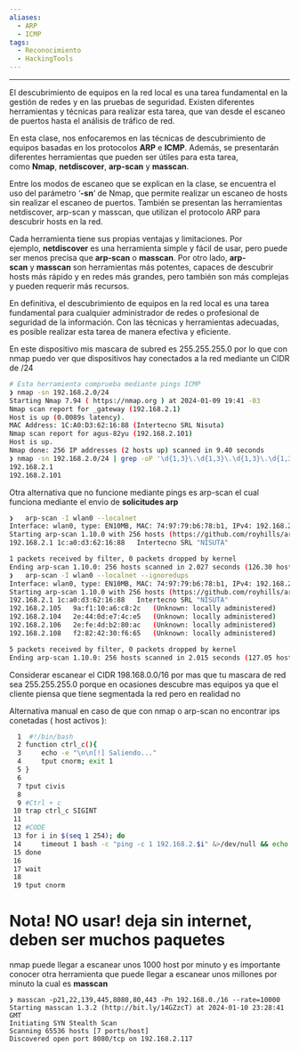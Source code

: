 ```yaml
---
aliases:
  - ARP
  - ICMP
tags:
  - Reconocimiento
  - HackingTools
---
```

---
El descubrimiento de equipos en la red local es una tarea fundamental en la gestión de redes y en las pruebas de seguridad. Existen diferentes herramientas y técnicas para realizar esta tarea, que van desde el escaneo de puertos hasta el análisis de tráfico de red.

En esta clase, nos enfocaremos en las técnicas de descubrimiento de equipos basadas en los protocolos **ARP** e **ICMP**. Además, se presentarán diferentes herramientas que pueden ser útiles para esta tarea, como **Nmap**, **netdiscover**, **arp-scan** y **masscan**.

Entre los modos de escaneo que se explican en la clase, se encuentra el uso del parámetro ‘**-sn**‘ de Nmap, que permite realizar un escaneo de hosts sin realizar el escaneo de puertos. También se presentan las herramientas netdiscover, arp-scan y masscan, que utilizan el protocolo ARP para descubrir hosts en la red.

Cada herramienta tiene sus propias ventajas y limitaciones. Por ejemplo, **netdiscover** es una herramienta simple y fácil de usar, pero puede ser menos precisa que **arp-scan** o **masscan**. Por otro lado, **arp-scan** y **masscan** son herramientas más potentes, capaces de descubrir hosts más rápido y en redes más grandes, pero también son más complejas y pueden requerir más recursos.

En definitiva, el descubrimiento de equipos en la red local es una tarea fundamental para cualquier administrador de redes o profesional de seguridad de la información. Con las técnicas y herramientas adecuadas, es posible realizar esta tarea de manera efectiva y eficiente.

En este dispositivo mis mascara de subred es 255.255.255.0 por lo que con nmap puedo ver que dispositivos hay conectados a la red mediante un CIDR de /24
```bash
# Esta herramienta comprueba mediante pings ICMP
❯ nmap -sn 192.168.2.0/24
Starting Nmap 7.94 ( https://nmap.org ) at 2024-01-09 19:41 -03
Nmap scan report for _gateway (192.168.2.1)
Host is up (0.0089s latency).
MAC Address: 1C:A0:D3:62:16:88 (Intertecno SRL Nisuta)
Nmap scan report for agus-82yu (192.168.2.101)
Host is up.
Nmap done: 256 IP addresses (2 hosts up) scanned in 9.40 seconds
❯ nmap -sn 192.168.2.0/24 | grep -oP '\d{1,3}\.\d{1,3}\.\d{1,3}\.\d{1,3}'
192.168.2.1
192.168.2.101
```

Otra alternativa que no funcione mediante pings es arp-scan el cual funciona mediante el envio de **solicitudes arp** 
```bash
❯   arp-scan -I wlan0 --localnet
Interface: wlan0, type: EN10MB, MAC: 74:97:79:b6:78:b1, IPv4: 192.168.2.101
Starting arp-scan 1.10.0 with 256 hosts (https://github.com/royhills/arp-scan)
192.168.2.1	1c:a0:d3:62:16:88	Intertecno SRL "NISUTA"

1 packets received by filter, 0 packets dropped by kernel
Ending arp-scan 1.10.0: 256 hosts scanned in 2.027 seconds (126.30 hosts/sec). 1 responded
❯   arp-scan -I wlan0 --localnet --ignoredups
Interface: wlan0, type: EN10MB, MAC: 74:97:79:b6:78:b1, IPv4: 192.168.2.101
Starting arp-scan 1.10.0 with 256 hosts (https://github.com/royhills/arp-scan)
192.168.2.1	1c:a0:d3:62:16:88	Intertecno SRL "NISUTA"
192.168.2.105	9a:f1:10:a6:c8:2c	(Unknown: locally administered)
192.168.2.104	2e:44:0d:e7:4c:e5	(Unknown: locally administered)
192.168.2.106	2e:fe:4d:b2:80:ac	(Unknown: locally administered)
192.168.2.108	f2:82:42:30:f6:65	(Unknown: locally administered)

5 packets received by filter, 0 packets dropped by kernel
Ending arp-scan 1.10.0: 256 hosts scanned in 2.015 seconds (127.05 hosts/sec). 5 responded
```

Considerar escanear el CIDR  198.168.0.0/16 por mas que tu mascara de red sea 255.255.255.0 porque en ocasiones descubre mas equipos ya que el cliente piensa que tiene segmentada la red pero en realidad no

Alternativa manual en caso de que con nmap o arp-scan no encontrar ips conetadas ( host activos ):
``` bash
  1  #!/bin/bash
  2 function ctrl_c(){
  3     echo -e "\n\n[!] Saliendo..."
  4     tput cnorm; exit 1
  5 }
  6 
  7 tput civis
  8 
  9 #Ctrl + c
 10 trap ctrl_c SIGINT
 11 
 12 #CODE
 13 for i in $(seq 1 254); do
 14     timeout 1 bash -c "ping -c 1 192.168.2.$i" &>/dev/null && echo "[+] Host 192.168.2.$i - ACTIVE" &
 15 done
 16 
 17 wait
 18 
 19 tput cnorm
```

# Nota! NO usar!  deja sin internet, deben ser muchos paquetes

nmap puede llegar a escanear unos 1000 host por minuto y es importante conocer otra herramienta que puede llegar a escanear unos millones por minuto la cual es **masscan** 
```shell 
❯ masscan -p21,22,139,445,8080,80,443 -Pn 192.168.0./16 --rate=10000
Starting masscan 1.3.2 (http://bit.ly/14GZzcT) at 2024-01-10 23:28:41 GMT
Initiating SYN Stealth Scan
Scanning 65536 hosts [7 ports/host]
Discovered open port 8080/tcp on 192.168.2.117
```